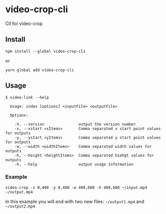 # video-crop-cli

ClI for video-crop

## Install

`npm install --global video-crop-cli`

or 

`yarn global add video-crop-cli`
 
## Usage

```
$ video-link --help

  Usage: index [options] <inputFile> <outputFile>

  Options:

    -V, --version               output the version number
    -x, --xstart <xItems>       Comma separated x start point values for outputs
    -y, --ystart <yItems>       Comma separated y start point values for outputs
    -w, --width <widthItems>    Comma separated width values for outputs
    -h, --height <heightItems>  Comma separated hiehgt values for outputs
    -h, --help                  output usage information

```


### Example

`video-crop -x 0,400 -y 0,400 -w 400,600 -h 400,600 ~/input.mp4 ~/output.mp4`

In this example you will end with two new files: `~/output1.mp4` and `~/output2.mp4`